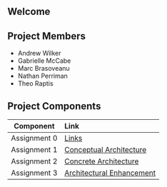 ## Welcome


## Project Members
- Andrew Wilker
- Gabrielle McCabe
- Marc Brasoveanu
- Nathan Perriman
- Theo Raptis

## Project Components
| Component    | Link                                |
|:------------:|:------------------------------------|
| Assignment 0 | [Links](/A0.md)                     |
| Assignment 1 | [Conceptual Architecture](/A1.md)   |
| Assignment 2 | [Concrete Architecture](/A2.md)     |
| Assignment 3 | [Architectural Enhancement](/A3.md) |
